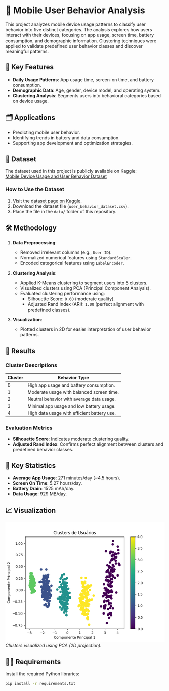 # 📱 Mobile User Behavior Analysis

This project analyzes mobile device usage patterns to classify user behavior into five distinct categories. The analysis explores how users interact with their devices, focusing on app usage, screen time, battery consumption, and demographic information. Clustering techniques were applied to validate predefined user behavior classes and discover meaningful patterns.

## 🔋 Key Features
- **Daily Usage Patterns**: App usage time, screen-on time, and battery consumption.
- **Demographic Data**: Age, gender, device model, and operating system.
- **Clustering Analysis**: Segments users into behavioral categories based on device usage.

## 🗂️ Applications
- Predicting mobile user behavior.
- Identifying trends in battery and data consumption.
- Supporting app development and optimization strategies.

## 📂 Dataset
The dataset used in this project is publicly available on Kaggle:  
[Mobile Device Usage and User Behavior Dataset](https://www.kaggle.com/datasets/valakhorasani/mobile-device-usage-and-user-behavior-dataset)

### How to Use the Dataset
1. Visit the [dataset page on Kaggle](https://www.kaggle.com/datasets/valakhorasani/mobile-device-usage-and-user-behavior-dataset).
2. Download the dataset file (`user_behavior_dataset.csv`).
3. Place the file in the `data/` folder of this repository.

## 🛠️ Methodology
1. **Data Preprocessing**:
   - Removed irrelevant columns (e.g., `User ID`).
   - Normalized numerical features using `StandardScaler`.
   - Encoded categorical features using `LabelEncoder`.

2. **Clustering Analysis**:
   - Applied K-Means clustering to segment users into 5 clusters.
   - Visualized clusters using PCA (Principal Component Analysis).
   - Evaluated clustering performance using:
     - Silhouette Score: `0.60` (moderate quality).
     - Adjusted Rand Index (ARI): `1.00` (perfect alignment with predefined classes).

3. **Visualization**:
   - Plotted clusters in 2D for easier interpretation of user behavior patterns.

## 🎯 Results
### Cluster Descriptions
| Cluster | Behavior Type                            |
|---------|------------------------------------------|
| 0       | High app usage and battery consumption.  |
| 1       | Moderate usage with balanced screen time.|
| 2       | Neutral behavior with average data usage.|
| 3       | Minimal app usage and low battery usage. |
| 4       | High data usage with efficient battery use.|

### Evaluation Metrics
- **Silhouette Score**: Indicates moderate clustering quality.
- **Adjusted Rand Index**: Confirms perfect alignment between clusters and predefined behavior classes.

## 🧮 Key Statistics
- **Average App Usage**: 271 minutes/day (~4.5 hours).
- **Screen On Time**: 5.27 hours/day.
- **Battery Drain**: 1525 mAh/day.
- **Data Usage**: 929 MB/day.

## 📈 Visualization
![Cluster Visualization](results/cluster_visualization.png)  
*Clusters visualized using PCA (2D projection).*

## 🧑‍💻 Requirements
Install the required Python libraries:
```bash
pip install -r requirements.txt

